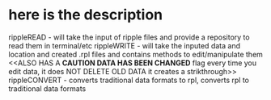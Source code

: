 # here is the description
rippleREAD - will take the input of ripple files and provide a repository to read them in terminal/etc 
rippleWRITE - will take the inputed data and location and created .rpl files and contains methods to edit/manipulate them
<<ALSO HAS A **CAUTION DATA HAS BEEN CHANGED** flag every time you edit data, it does NOT DELETE OLD DATA it creates a strikthrough>>
rippleCONVERT - converts traditional data formats to rpl, converts rpl to traditional data formats 
